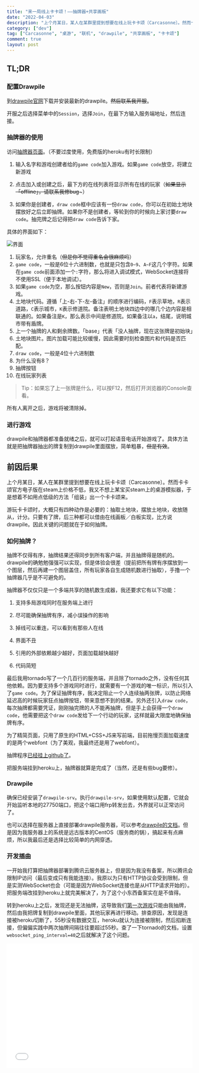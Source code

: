 ```yaml
---
title: "来一局线上卡卡颂！——抽牌器+共享画板"
date: "2022-04-03"
description: "上个月某日，某人在某群里提到想要在线上玩卡卡颂〔Carcasonne〕。然而卡卡颂官方电子版在steam上价格不低，我又不想上某宝买steam上的桌游模拟器，于是想着不如用点低级的方法「组装」出一个卡卡颂来。游玩卡卡颂时，大概只有四种动作是必要的：抽取土地块，摆放土地块，收放随从，计分。只要有了牌，后三种都可以借由在线画板／白板实现，比方说drawpile。因此关键的问题就在于如何抽牌。"
category: ["dev"]
tag: ["Carcasonne", "桌游", "联机", "drawpile", "共享画板", "卡卡颂"]
comment: true
layout: post
---
```


## TL;DR

### 配置Drawpile

到[drawpile官网](https://drawpile.net/)下载并安装最新的drawpile。~~然后联系我开服~~。

开服之后选择菜单中的`Session`，选择`Join`，在最下方输入服务端地址，然后连接。

### 抽牌器的使用

访问[抽牌器页面](https://carcasonne.herokuapp.com)。（不要过度使用，免费版的heroku有时长限制）

1. 输入名字和游戏创建者给的`game code`加入游戏。如果`game code`放空，将建立新游戏

2. 点击加入或创建之后，最下方的在线列表将显示所有在线的玩家（~~如果显示「offline」，请联系我修bug~~~）

3. 如果你是创建者，`draw code`框中应该有一份`draw code`，你可以在初始土地块摆放好之后立即抽牌。如果你不是创建者，等轮到你的时候向上家讨要`draw code`。抽完牌之后记得把`draw code`告诉下家。

具体的界面如下：

![界面](/assets/img/posts/carcasonne_.png)

1. 玩家名，允许重名（~~但是你不觉得重名会很麻烦吗~~）
2. `game code`，一般是6位十六进制数，也就是只包含`0~9`、`A~F`这几个字符。如果在`game code`前面添加一个`:`字符，那么将进入调试模式，WebSocket连接将不使用SSL（便于本地调试）。
3. 如果`game code`为空，那么按钮内容是`New`，否则是`Join`。前者代表将新建游戏。
4. 土地块代码。遵循「上-右-下-左-备注」的顺序进行编码，`F`表示草地，`R`表示道路，`C`表示城市，`K`表示修道院。备注表明土地块四边中的哪几个边内容是相联通的。如果备注是`K`，那么表示中间是修道院。如果备注以`a`，结尾，说明城市带有盾牌。
5. 上一个抽牌的人和剩余牌数。「base」代表「没人抽牌，现在这张牌是初始块」
6. 土地块图片。图片加载可能比较缓慢，因此需要时刻检查图片和代码是否匹配。
7. `draw code`，一般是4位十六进制数
8. 为什么没有8？
9. 抽牌按钮
10. 在线玩家列表

> Tip：如果忘了上一张牌是什么，可以按F12，然后打开浏览器的Console查看。

所有人离开之后，游戏将被清除掉。

### 进行游戏

drawpile和抽牌器都准备就绪之后，就可以打起语音电话开始游戏了。具体方法就是把抽牌器抽出的牌复制到drawpile里面摆放，简单粗暴，~~但是有效~~。

## 前因后果

上个月某日，某人在某群里提到想要在线上玩卡卡颂〔Carcasonne〕。然而卡卡颂官方电子版在steam上价格不低，我又不想上某宝买steam上的桌游模拟器，于是想着不如用点低级的方法「组装」出一个卡卡颂来。

游玩卡卡颂时，大概只有四种动作是必要的：抽取土地块，摆放土地块，收放随从，计分。只要有了牌，后三种都可以借由在线画板／白板实现，比方说drawpile。因此关键的问题就在于如何抽牌。

### 如何抽牌？

抽牌不仅得有序，抽牌结果还得同步到所有客户端，并且抽牌得是随机的。drawpile的确勉勉强强可以实现，但是体验会很差（提前把所有牌有序摆放到一个图层，然后再建一个图层盖住，所有玩家各自生成随机数进行抽取），手撸一个抽牌器几乎是不可避免的。

抽牌器不仅仅只是一个多端共享的随机数生成器，我还要求它有以下功能：

1. 支持多局游戏同时在服务端上进行

2. 尽可能确保抽牌有序，减小误操作的影响

3. 掉线可以重连，可以看到有那些人在线

4. 界面不丑

5. 引用的外部依赖越少越好，页面加载越快越好

6. 代码简短

最后我用tornado写了一个几百行的服务端，并且除了tornado之外，没有任何其他依赖。因为要支持多个游戏同时进行，就需要有一个游戏的唯一标识，所以引入了`game code`。为了保证抽牌有序，我决定阻止一个人连续抽两张牌，以防止网络延迟高的时候玩家狂点抽牌按钮，带来意想不到的结果。另外还引入`draw code`，每次抽牌都需要凭证，刚刚抽完牌的人不能再抽牌，但是手上会获得一个`draw code`，他需要把这个`draw code`发给下一个行动的玩家，这样就最大限度地确保抽牌有序。

为了精简页面，只用了原生的HTML+CSS+JS来写前端，目前拖慢页面加载速度的是两个webfont（为了美观，我最终还是用了webfont）。

抽牌程序[已经挂上github了](https://github.com/fpg2012/kks-draw)。

把服务端挂到heroku上，抽牌器就算是完成了（当然，还是有些bug要修）。

### Drawpile

确保已经安装了`drawpile-srv`。执行`drawpile-srv`，如果使用默认配置，它就会开始监听本地的27750端口，把这个端口用frp转发出去，外界就可以正常访问了。

也可以选择在服务器上直接部署drawpile服务器，可以参考[drawpile的文档](https://drawpile.net/help/server-howto/)。但是因为我服务器上的系统是远古版本的CentOS（服务商的锅），搞起来有点麻烦，所以我最后还是选择比较简单的内网穿透。

### 开发插曲

一开始我打算把抽牌器部署到腾讯云服务器上，但是因为我没有备案，所以腾讯会限制IP访问（最后变成只有我能连接）。我原以为只有HTTP协议会受到限制，但是实测WebSocket也会（可能是因为WebSocket连接也是从HTTP请求开始的）。把服务端改挂到heroku上就完美解决了，为了这个小东西备案实在是不值得。

转到heroku上之后，发现还是无法抽牌，这导致我们[第一次游戏](https://www.bilibili.com/video/BV1g3411H7Ys)只能由我抽牌，然后由我把牌复制到drawpile里面，其他玩家再进行移动。排查原因，发现是连接被heroku切断了，55秒没有数据交互，heroku就认为连接被限制，然后掐断连接，但偏偏实践中两次抽牌间隔往往要超过55秒。查了一下tornado的文档，设置`websocket_ping_interval=40`之后就解决了这个问题。

<iframe src="//player.bilibili.com/player.html?aid=425317475&bvid=BV1g3411H7Ys&cid=566006509&page=1" scrolling="no" border="0" frameborder="no" framespacing="0" allowfullscreen="true" style="width: 100%;aspect-ratio: 9/6;"> </iframe>

